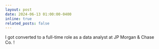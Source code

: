 ```yaml
---
layout: post
date: 2024-06-13 01:00:00-0400
inline: true
related_posts: false
---
```


I got converted to a full-time role as a data analyst at JP Morgan & Chase Co. !
